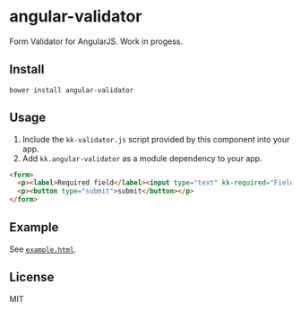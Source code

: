 angular-validator
=================

Form Validator for AngularJS. Work in progess.

## Install

```shell
bower install angular-validator
```

## Usage
1. Include the `kk-validator.js` script provided by this component into your app.
2. Add `kk.angular-validator` as a module dependency to your app.

```html
<form>
  <p><label>Required field</label><input type="text" kk-required="Field is required" /></p>
  <p><button type="submit">submit</button></p>
</form>
```

## Example
See [`example.html`](http://htmlpreview.github.io/?https://github.com/kkatkus/angular-validator/blob/master/example/example.html).

## License
MIT
